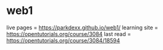 # web1
live pages = https://parkdexx.github.io/web1/
learning site = https://opentutorials.org/course/3084
last read = https://opentutorials.org/course/3084/18594